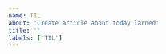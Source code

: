 ```yaml
---
name: TIL
about: 'Create article about today larned'
title: ''
labels: ['TIL']
---
```

<!-- {ISSUEタイトル}.md になります -->
<!-- ISSUEラベル名に対応するディレクトリに格納されます -->
<!-- ISSUEタイトルに`###`を足して、descriptionの1行目に自動追記します -->

